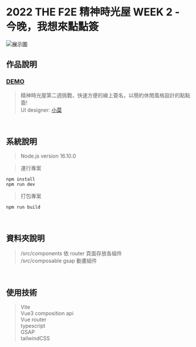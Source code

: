 # 2022 THE F2E 精神時光屋 WEEK 2 - 今晚，我想來點點簽

![展示圖](https://github.com/chao99152/week2/blob/main/public/land.png)
<br/>

## 作品說明

### <a href="https://2022f2e-week2.vercel.app/" target="_blank">DEMO</a>

> 精神時光屋第二週挑戰，快速方便的線上簽名，以簡約休閒風格設計的點點簽!<br/>
> UI designer: <a href="https://noarzxcvbnm.github.io/PersonalWebsite/" target="_blank">小菜</a>
<br/>

## 系統說明

> Node.js version 16.10.0

> 運行專案

```
npm install
npm run dev
```

> 打包專案

```
npm run build
```

<br/>

## 資料夾說明

> /src/components 依 router 頁面存放各組件<br/>
> /src/composable gsap 動畫組件
<br/>

## 使用技術

> Vite <br/>
> Vue3 composition api <br/>
> Vue router<br/>
> typescript<br/>
> GSAP <br/>
> tailwindCSS